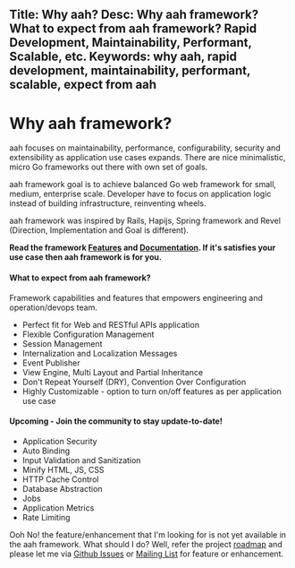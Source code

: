 Title: Why aah?
Desc: Why aah framework? What to expect from aah framework? Rapid Development, Maintainability, Performant, Scalable, etc.
Keywords: why aah, rapid development, maintainability, performant, scalable, expect from aah
---
# Why aah framework?

aah focuses on maintainability, performance, configurability, security and extensibility as application use cases expands. There are nice minimalistic, micro Go frameworks out there with own set of goals.

aah framework goal is to achieve balanced Go web framework for small, medium, enterprise scale. Developer have to focus on application logic instead of building infrastructure, reinventing wheels.

aah framework was inspired by Rails, Hapijs, Spring framework and Revel (Direction, Implementation and Goal is different).

**Read the framework [Features](/features.html) and [Documentation](https://docs.aahframework.org). If it's satisfies your use case then aah framework is for you.**

#### What to expect from aah framework?
Framework capabilities and features that empowers engineering and operation/devops team.

* Perfect fit for Web and RESTful APIs application
* Flexible Configuration Management
* Session Management
* Internalization and Localization Messages
* Event Publisher
* View Engine, Multi Layout and Partial Inheritance
* Don't Repeat Yourself (DRY), Convention Over Configuration
* Highly Customizable - option to turn on/off features as per application use case

#### Upcoming - Join the community to stay update-to-date!
* Application Security
* Auto Binding
* Input Validation and Sanitization
* Minify HTML, JS, CSS
* HTTP Cache Control
* Database Abstraction
* Jobs
* Application Metrics
* Rate Limiting

Ooh No! the feature/enhancement that I'm looking for is not yet available in the aah framework. What should I do?  Well, refer the project [roadmap](https://github.com/go-aah/aah/projects/3) and please let me via [Github Issues](https://github.com/go-aah/aah/issues) or [Mailing List](https://groups.google.com/forum/#!forum/aahframework) for feature or enhancement.

